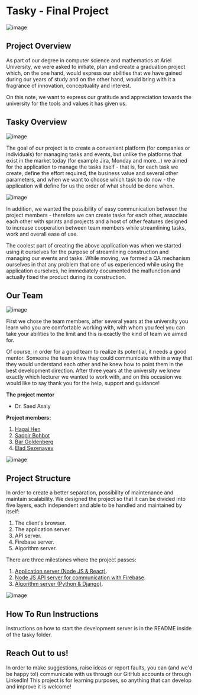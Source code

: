 # Tasky - Final Project

![image](https://github.com/HagaiHen/Final-Project/assets/92790326/a99099e6-7f0b-42ad-a79e-3adc19c80db9)

## Project Overview
As part of our degree in computer science and mathematics at Ariel University, we were asked to initiate, plan and create a graduation project which, on the one hand, would express our abilities that we have gained during our years of study and on the other hand, would bring with it a fragrance of innovation, conceptuality and interest.<br/> 

On this note, we want to express our gratitude and appreciation towards the university for the tools and values it has given us.

## Tasky Overview
![image](https://github.com/HagaiHen/Final-Project/assets/92790326/78191ae6-22aa-4974-b119-5f895d59dc1d)


The goal of our project is to create a convenient platform (for companies or individuals) for managing tasks and events, but unlike the platforms that exist in the market today (for example Jira, Monday and more...) we aimed for the application to manage the tasks itself - that is, for each task we create, define the effort required, the business value and several other parameters, and when we want to choose which task to do now - the application will define for us the order of what should be done when.

![image](https://github.com/HagaiHen/Final-Project/assets/92790326/0a74f5fa-6390-4a9e-95dc-d64e6b7e84c1)


In addition, we wanted the possibility of easy communication between the project members - therefore we can create tasks for each other, associate each other with sprints and projects and a host of other features designed to increase cooperation between team members while streamlining tasks, work and overall ease of use.

The coolest part of creating the above application was when we started using it ourselves for the purpose of streamlining construction and managing our events and tasks. While moving, we formed a QA mechanism ourselves in that any problem that one of us experienced while using the application ourselves, he immediately documented the malfunction and actually fixed the product during its construction.

## Our Team

![image](https://github.com/HagaiHen/Final-Project/assets/92790326/5960c402-7ff8-4f01-9019-9a563d5f3712)

First we chose the team members, after several years at the university you learn who you are comfortable working with, with whom you feel you can take your abilities to the limit and this is exactly the kind of team we aimed for.

Of course, in order for a good team to realize its potential, it needs a good mentor. Someone the team knew they could communicate with in a way that they would understand each other and he knew how to point them in the best development direction. After three years at the university we knew exactly which lecturer we wanted to work with, and on this occasion we would like to say thank you for the help, support and guidance!

**The project mentor**
* Dr. Saed Asaly

**Project members:**
1. [Hagai Hen](https://github.com/HagaiHen) <br>
2. [Sappir Bohbot](https://github.com/SappirBo) <br>
3. [Bar Goldenberg](https://github.com/bargoldenberg) <br>
4. [Elad Sezenayev](https://github.com/eladsez)


![image](https://github.com/HagaiHen/Final-Project/assets/92790326/790ae450-5133-4687-a205-2ad2f11bb118)

## Project Structure

In order to create a better separation, possibility of maintenance and maintain scalability. We designed the project so that it can be divided into five layers, each independent and able to be handled and maintained by itself:
1. The client's browser.
2. The application server.
3. API server.
4. Firebase server.
5. Algorithm server.

   
There are three milestones where the project passes:
1. [Application server (Node JS & React)](https://github.com/HagaiHen/Final-Project/tree/main/tasky).
2. [Node JS API server for communication with Firebase](https://github.com/SappirBo/Tasky-API-Server).
3. [Algorithm server (Python & Django)](https://github.com/HagaiHen/Final-Project/tree/main/Algo/Server).

![image](https://github.com/HagaiHen/Final-Project/assets/92790326/60f607f1-7248-4d1f-84af-a198553b3d3b)




## How To Run Instructions  
Instructions on how to start the development server is in the README inside of the tasky folder.



## Reach Out to us!

In order to make suggestions, raise ideas or report faults, you can (and we'd be happy to!) communicate with us through our GitHub accounts or through LinkedIn! This project is for learning purposes, so anything that can develop and improve it is welcome!

